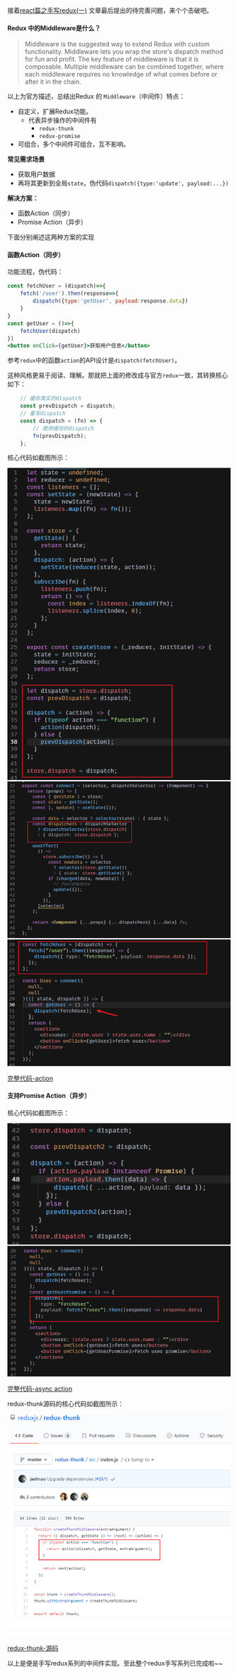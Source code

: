 接着[react篇之手写redux(一)]()
文章最后提出的待完善问题，来个个击破吧。

#### Redux 中的Middleware是什么？
>Middleware is the suggested way to extend Redux with custom functionality. Middleware lets you wrap the store's dispatch method for fun and profit. The key feature of middleware is that it is composable. Multiple middleware can be combined together, where each middleware requires no knowledge of what comes before or after it in the chain.

以上为官方描述，总结出Redux 的 `Middleware`（中间件）特点：

+ 自定义，扩展Redux功能。
    + 代表异步操作的中间件有
        + `redux-thunk`
        + `redux-promise`
+ 可组合，多个中间件可组合，互不影响。

**常见需求场景**
+ 获取用户数据
+ 再将其更新到全局`state`，伪代码`dispatch({type:'update', payload:...})`

**解决方案：**

+ 函数Action（同步）
+ Promise Action（异步）

下面分别阐述这两种方案的实现

#### 函数Action（同步）

功能流程，伪代码：
``` jsx
const fetchUser = (dispatch)=>{
    fetch('/user').then(response=>{
        dispatch({type:'getUser', payload:response.data})
    }
}
const getUser = ()=>{
    fetchUser(dispatch)
})
<button onClick={getUser}>获取用户信息</button>
``` 

参考`redux`中的函数`action`的API设计是`dispatch(fetchUser)`。

这种风格更易于阅读、理解。那就把上面的修改成与官方`redux`一致，其转换核心如下：

```js
    // 缓存真实的dispatch 
    const prevDispatch = dispatch;
    // 重写dispatch
    const dispatch = (fn) => {
        // 使用缓存的dispatch
        fn(prevDispatch);
    };
```
核心代码如截图所示：

![actionFunction](https://github.com/FredaFei/blogs/blob/master/articles/react/images/redux-3/actionFunction.png)
![actionFunction_apply_connect](https://github.com/FredaFei/blogs/blob/master/articles/react/images/redux-3/actionFunction_apply_connect.png)
![actionFunction_apply_component](https://github.com/FredaFei/blogs/blob/master/articles/react/images/redux-3/actionFunction_apply_component.png)

[完整代码-action](https://codesandbox.io/s/shouxiereduxpianzhisan-function-action-xz232)

#### 支持Promise Action（异步）

核心代码如截图所示：

![asyncAction](https://github.com/FredaFei/blogs/blob/master/articles/react/images/redux-3/asyncAction.png)
![asyncAction_apply_component](https://github.com/FredaFei/blogs/blob/master/articles/react/images/redux-3/asyncAction_apply_component.png)

[完整代码-async action](https://codesandbox.io/s/shouxiereduxpianzhisan-async-action-klvb2)

redux-thunk源码的核心代码如截图所示：

![redux-thunk-源码](https://github.com/FredaFei/blogs/blob/master/articles/react/images/redux-3/redux-thunk.png)

[redux-thunk-源码](https://github.com/reduxjs/redux-thunk/blob/master/src/index.js)

以上是便是手写redux系列的中间件实现。至此整个redux手写系列已完成啦~~